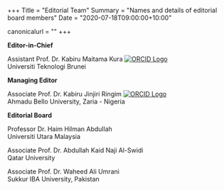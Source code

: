 +++
Title = "Editorial Team"
Summary = "Names and details of editorial board members"
Date = "2020-07-18T09:00:00+10:00"

canonicalurl = ""
+++

**Editor-in-Chief**

Assistant Prof. Dr. Kabiru Maitama Kura [![ORCID Logo](/img/orcid.png)](https://orcid.org/0000-0001-7863-2604)  
Universiti Teknologi Brunei

**Managing Editor**

Associate Prof. Dr. Kabiru Jinjiri Ringim [![ORCID Logo](/img/orcid.png)](https://orcid.org/0000-0002-4708-231X)       
Ahmadu Bello University, Zaria - Nigeria

**Editorial Board**

Professor Dr. Haim Hilman Abdullah             
Universiti Utara Malaysia

Associate Prof. Dr. Abdullah Kaid Naji Al-Swidi                        
Qatar University

Associate Prof. Dr. Waheed Ali Umrani                         
Sukkur IBA University, Pakistan


